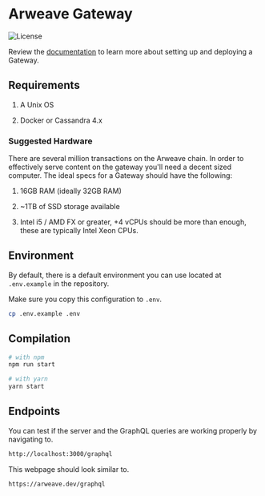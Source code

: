 # Arweave Gateway

![License](https://img.shields.io/badge/license-MIT-blue.svg)

Review the [documentation](https://arweaveteam.github.io/gateway/#/) to learn more about setting up and deploying a Gateway.

## Requirements

1. A Unix OS

2. Docker or Cassandra 4.x

### Suggested Hardware

There are several million transactions on the Arweave chain. In order to effectively serve content on the gateway you'll need a decent sized computer. The ideal specs for a Gateway should have the following:

1. 16GB RAM (ideally 32GB RAM)

2. ~1TB of SSD storage available

3. Intel i5 / AMD FX or greater, +4 vCPUs should be more than enough, these are typically Intel Xeon CPUs.

## Environment

By default, there is a default environment you can use located at `.env.example` in the repository.


Make sure you copy this configuration to `.env`.

```bash
cp .env.example .env
```

## Compilation

```bash
# with npm
npm run start

# with yarn
yarn start
```

## Endpoints

You can test if the server and the GraphQL queries are working properly by navigating to.

```bash
http://localhost:3000/graphql
```

This webpage should look similar to.

```bash
https://arweave.dev/graphql
```
